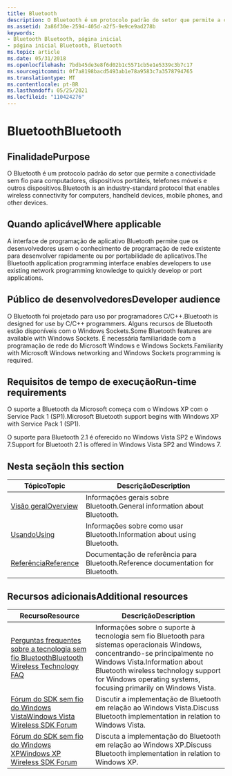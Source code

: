 ```yaml
---
title: Bluetooth
description: O Bluetooth é um protocolo padrão do setor que permite a conectividade sem fio para computadores, dispositivos portáteis, telefones móveis e outros dispositivos.
ms.assetid: 2a86f30e-2594-405d-a2f5-9e9ce9ad278b
keywords:
- Bluetooth Bluetooth, página inicial
- página inicial Bluetooth, Bluetooth
ms.topic: article
ms.date: 05/31/2018
ms.openlocfilehash: 7bdb45de3e8f6d02b1c5571cb5e1e5339c3b7c17
ms.sourcegitcommit: 0f7a8198bacd5493ab1e78a9583c7a3578794765
ms.translationtype: MT
ms.contentlocale: pt-BR
ms.lasthandoff: 05/25/2021
ms.locfileid: "110424276"
---
```

# <a name="bluetooth"></a><span data-ttu-id="ab479-105">Bluetooth</span><span class="sxs-lookup"><span data-stu-id="ab479-105">Bluetooth</span></span>

## <a name="purpose"></a><span data-ttu-id="ab479-106">Finalidade</span><span class="sxs-lookup"><span data-stu-id="ab479-106">Purpose</span></span>

<span data-ttu-id="ab479-107">O Bluetooth é um protocolo padrão do setor que permite a conectividade sem fio para computadores, dispositivos portáteis, telefones móveis e outros dispositivos.</span><span class="sxs-lookup"><span data-stu-id="ab479-107">Bluetooth is an industry-standard protocol that enables wireless connectivity for computers, handheld devices, mobile phones, and other devices.</span></span>

## <a name="where-applicable"></a><span data-ttu-id="ab479-108">Quando aplicável</span><span class="sxs-lookup"><span data-stu-id="ab479-108">Where applicable</span></span>

<span data-ttu-id="ab479-109">A interface de programação de aplicativo Bluetooth permite que os desenvolvedores usem o conhecimento de programação de rede existente para desenvolver rapidamente ou por portabilidade de aplicativos.</span><span class="sxs-lookup"><span data-stu-id="ab479-109">The Bluetooth application programming interface enables developers to use existing network programming knowledge to quickly develop or port applications.</span></span>

## <a name="developer-audience"></a><span data-ttu-id="ab479-110">Público de desenvolvedores</span><span class="sxs-lookup"><span data-stu-id="ab479-110">Developer audience</span></span>

<span data-ttu-id="ab479-111">O Bluetooth foi projetado para uso por programadores C/C++.</span><span class="sxs-lookup"><span data-stu-id="ab479-111">Bluetooth is designed for use by C/C++ programmers.</span></span> <span data-ttu-id="ab479-112">Alguns recursos de Bluetooth estão disponíveis com o Windows Sockets.</span><span class="sxs-lookup"><span data-stu-id="ab479-112">Some Bluetooth features are available with Windows Sockets.</span></span> <span data-ttu-id="ab479-113">É necessária familiaridade com a programação de rede do Microsoft Windows e Windows Sockets.</span><span class="sxs-lookup"><span data-stu-id="ab479-113">Familiarity with Microsoft Windows networking and Windows Sockets programming is required.</span></span>

## <a name="run-time-requirements"></a><span data-ttu-id="ab479-114">Requisitos de tempo de execução</span><span class="sxs-lookup"><span data-stu-id="ab479-114">Run-time requirements</span></span>

<span data-ttu-id="ab479-115">O suporte a Bluetooth da Microsoft começa com o Windows XP com o Service Pack 1 (SP1).</span><span class="sxs-lookup"><span data-stu-id="ab479-115">Microsoft Bluetooth support begins with Windows XP with Service Pack 1 (SP1).</span></span>

<span data-ttu-id="ab479-116">O suporte para Bluetooth 2.1 é oferecido no Windows Vista SP2 e Windows 7.</span><span class="sxs-lookup"><span data-stu-id="ab479-116">Support for Bluetooth 2.1 is offered in Windows Vista SP2 and Windows 7.</span></span>

## <a name="in-this-section"></a><span data-ttu-id="ab479-117">Nesta seção</span><span class="sxs-lookup"><span data-stu-id="ab479-117">In this section</span></span>



| <span data-ttu-id="ab479-118">Tópico</span><span class="sxs-lookup"><span data-stu-id="ab479-118">Topic</span></span>                                           | <span data-ttu-id="ab479-119">Descrição</span><span class="sxs-lookup"><span data-stu-id="ab479-119">Description</span></span>                                       |
|-------------------------------------------------|---------------------------------------------------|
| [<span data-ttu-id="ab479-120">Visão geral</span><span class="sxs-lookup"><span data-stu-id="ab479-120">Overview</span></span>](about-bluetooth.md)<br/>      | <span data-ttu-id="ab479-121">Informações gerais sobre Bluetooth.</span><span class="sxs-lookup"><span data-stu-id="ab479-121">General information about Bluetooth.</span></span><br/>   |
| [<span data-ttu-id="ab479-122">Usando</span><span class="sxs-lookup"><span data-stu-id="ab479-122">Using</span></span>](using-bluetooth.md)<br/>         | <span data-ttu-id="ab479-123">Informações sobre como usar Bluetooth.</span><span class="sxs-lookup"><span data-stu-id="ab479-123">Information about using Bluetooth.</span></span><br/>     |
| [<span data-ttu-id="ab479-124">Referência</span><span class="sxs-lookup"><span data-stu-id="ab479-124">Reference</span></span>](bluetooth-reference.md)<br/> | <span data-ttu-id="ab479-125">Documentação de referência para Bluetooth.</span><span class="sxs-lookup"><span data-stu-id="ab479-125">Reference documentation for Bluetooth.</span></span><br/> |



 

## <a name="additional-resources"></a><span data-ttu-id="ab479-126">Recursos adicionais</span><span class="sxs-lookup"><span data-stu-id="ab479-126">Additional resources</span></span>



|    <span data-ttu-id="ab479-127">Recurso</span><span class="sxs-lookup"><span data-stu-id="ab479-127">Resource</span></span>                          |    <span data-ttu-id="ab479-128">Descrição</span><span class="sxs-lookup"><span data-stu-id="ab479-128">Description</span></span>                     |
|--------------------------------------------------------------------------------------|-----------------------------------------------------------------------------------------------------------------------------|
| [<span data-ttu-id="ab479-129">Perguntas frequentes sobre a tecnologia sem fio Bluetooth</span><span class="sxs-lookup"><span data-stu-id="ab479-129">Bluetooth Wireless Technology FAQ</span></span>](https://www.microsoft.com/whdc/connect/wireless/bth_faq.mspx) | <span data-ttu-id="ab479-130">Informações sobre o suporte à tecnologia sem fio Bluetooth para sistemas operacionais Windows, concentrando-se principalmente no Windows Vista.</span><span class="sxs-lookup"><span data-stu-id="ab479-130">Information about Bluetooth wireless technology support for Windows operating systems, focusing primarily on Windows Vista.</span></span> |
| [<span data-ttu-id="ab479-131">Fórum do SDK sem fio do Windows Vista</span><span class="sxs-lookup"><span data-stu-id="ab479-131">Windows Vista Wireless SDK Forum</span></span>](https://social.msdn.microsoft.com/Forums/en/vistawirelesssdk/threads)   | <span data-ttu-id="ab479-132">Discutir a implementação de Bluetooth em relação ao Windows Vista.</span><span class="sxs-lookup"><span data-stu-id="ab479-132">Discuss Bluetooth implementation in relation to Windows Vista.</span></span>                                                              |
| [<span data-ttu-id="ab479-133">Fórum do SDK sem fio do Windows XP</span><span class="sxs-lookup"><span data-stu-id="ab479-133">Windows XP Wireless SDK Forum</span></span>](https://social.msdn.microsoft.com/Forums/xpwirelesssdk/threads)     | <span data-ttu-id="ab479-134">Discuta a implementação do Bluetooth em relação ao Windows XP.</span><span class="sxs-lookup"><span data-stu-id="ab479-134">Discuss Bluetooth implementation in relation to Windows XP.</span></span>                                                                 |



 

 

 





